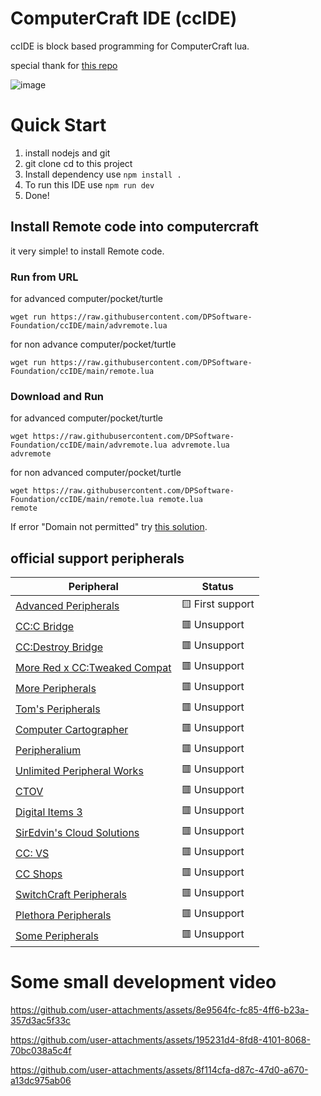 # ComputerCraft IDE (ccIDE)
ccIDE is block based programming for ComputerCraft lua.

special thank for [this repo](https://github.com/Mirka1405/ccblockly)

![image](https://github.com/user-attachments/assets/57c3f2b4-793b-4136-b503-6569bb577eae)

# Quick Start
1. install nodejs and git
2. git clone cd to this project 
3. Install dependency use `npm install .`
4. To run this IDE use `npm run dev`
5. Done!

## Install Remote code into computercraft
it very simple! to install Remote code.
### Run from URL
for advanced computer/pocket/turtle
```
wget run https://raw.githubusercontent.com/DPSoftware-Foundation/ccIDE/main/advremote.lua
```
for non advance computer/pocket/turtle
```
wget run https://raw.githubusercontent.com/DPSoftware-Foundation/ccIDE/main/remote.lua
```
### Download and Run
for advanced computer/pocket/turtle
```
wget https://raw.githubusercontent.com/DPSoftware-Foundation/ccIDE/main/advremote.lua advremote.lua
advremote
```
for non advanced computer/pocket/turtle
```
wget https://raw.githubusercontent.com/DPSoftware-Foundation/ccIDE/main/remote.lua remote.lua
remote
```
If error "Domain not permitted" try [this solution](https://github.com/cc-tweaked/CC-Tweaked/discussions/626#discussioncomment-241924).

## official support peripherals
| Peripheral | Status 
|------------|--------
|[Advanced Peripherals](https://www.curseforge.com/minecraft/mc-mods/advanced-peripherals) | 🟨 First support
|[CC:C Bridge](https://www.curseforge.com/minecraft/mc-mods/cccbridge) | 🟥 Unsupport
|[CC:Destroy Bridge](https://www.curseforge.com/minecraft/mc-mods/ccdbridge) | 🟥 Unsupport
|[More Red x CC:Tweaked Compat](https://www.curseforge.com/minecraft/mc-mods/more-red-x-cc-tweaked-compat) | 🟥 Unsupport
|[More Peripherals](https://www.curseforge.com/minecraft/mc-mods/more-peripherals) | 🟥 Unsupport
|[Tom's Peripherals](https://www.curseforge.com/minecraft/mc-mods/toms-peripherals) | 🟥 Unsupport
|[Computer Cartographer](https://modrinth.com/mod/computer-cartographer) | 🟥 Unsupport
|[Peripheralium](https://modrinth.com/mod/peripheralium) | 🟥 Unsupport
|[Unlimited Peripheral Works](https://modrinth.com/mod/unlimitedperipheralworks) | 🟥 Unsupport
|[CTOV](https://modrinth.com/datapack/ctov-advanced-peripheral-compat) | 🟥 Unsupport
|[Digital Items 3](https://modrinth.com/mod/digital-items-3) | 🟥 Unsupport
|[SirEdvin's Cloud Solutions](https://modrinth.com/mod/cloud-solutions) | 🟥 Unsupport
|[CC: VS](https://modrinth.com/mod/cc-vs) | 🟥 Unsupport
|[CC Shops](https://modrinth.com/mod/cc-shops) | 🟥 Unsupport
|[SwitchCraft Peripherals](https://www.curseforge.com/minecraft/mc-mods/sc-peripherals) | 🟥 Unsupport
|[Plethora Peripherals](https://www.curseforge.com/minecraft/mc-mods/plethora-peripherals) | 🟥 Unsupport
|[Some Peripherals](https://modrinth.com/mod/some-peripherals) | 🟥 Unsupport

# Some small development video

https://github.com/user-attachments/assets/8e9564fc-fc85-4ff6-b23a-357d3ac5f33c

https://github.com/user-attachments/assets/195231d4-8fd8-4101-8068-70bc038a5c4f

https://github.com/user-attachments/assets/8f114cfa-d87c-47d0-a670-a13dc975ab06
